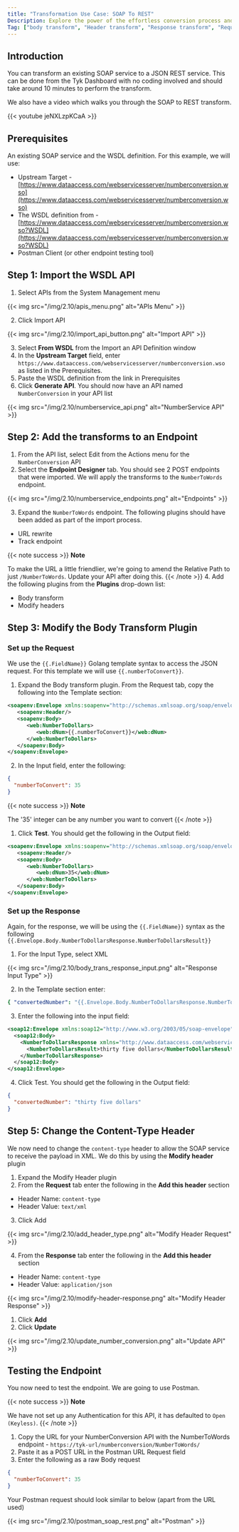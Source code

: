```yaml
---
title: "Transformation Use Case: SOAP To REST"
Description: Explore the power of the effortless conversion process and data mapping of SOAP to REST payload with Tyk API Gateway"
Tag: ["body transform", "Header transform", "Response transform", "Request transform", "SOAP"]
---
```


## Introduction

You can transform an existing SOAP service to a JSON REST service. This can be done from the Tyk Dashboard with no coding involved and should take around 10 minutes to perform the transform.

We also have a video which walks you through the SOAP to REST transform.

{{< youtube jeNXLzpKCaA >}}

## Prerequisites

An existing SOAP service and the WSDL definition. For this example, we will use:

- Upstream Target - [https://www.dataaccess.com/webservicesserver/numberconversion.wso](https://www.dataaccess.com/webservicesserver/numberconversion.wso)
- The WSDL definition from - [https://www.dataaccess.com/webservicesserver/numberconversion.wso?WSDL](https://www.dataaccess.com/webservicesserver/numberconversion.wso?WSDL)
- Postman Client (or other endpoint testing tool)

## Step 1: Import the WSDL API

1. Select APIs from the System Management menu

{{< img src="/img/2.10/apis_menu.png" alt="APIs Menu" >}}

2. Click Import API

{{< img src="/img/2.10/import_api_button.png" alt="Import API" >}}

3. Select **From WSDL** from the Import an API Definition window
4. In the **Upstream Target** field, enter `https://www.dataaccess.com/webservicesserver/numberconversion.wso` as listed in the Prerequisites.
5. Paste the WSDL definition from the link in Prerequisites
6. Click **Generate API**. You should now have an API named `NumberConversion` in your API list

{{< img src="/img/2.10/numberservice_api.png" alt="NumberService API" >}}

## Step 2: Add the transforms to an Endpoint

1. From the API list, select Edit from the Actions menu for the `NumberConversion` API
2. Select the **Endpoint Designer** tab. You should see 2 POST endpoints that were imported. We will apply the transforms to the `NumberToWords` endpoint.

{{< img src="/img/2.10/numberservice_endpoints.png" alt="Endpoints" >}}

3. Expand the `NumberToWords` endpoint. The following plugins should have been added as part of the import process.

- URL rewrite
- Track endpoint

{{< note success >}}
**Note**

To make the URL a little friendlier, we're going to amend the Relative Path to just `/NumberToWords`. Update your API after doing this.
{{< /note >}} 4. Add the following plugins from the **Plugins** drop-down list:

- Body transform
- Modify headers

## Step 3: Modify the Body Transform Plugin

### Set up the Request

We use the `{{.FieldName}}` Golang template syntax to access the JSON request. For this template we will use `{{.numberToConvert}}`.

1. Expand the Body transform plugin. From the Request tab, copy the following into the Template section:

```xml
<soapenv:Envelope xmlns:soapenv="http://schemas.xmlsoap.org/soap/envelope/" xmlns:web="http://www.dataaccess.com/webservicesserver/">
   <soapenv:Header/>
   <soapenv:Body>
      <web:NumberToDollars>
         <web:dNum>{{.numberToConvert}}</web:dNum>
      </web:NumberToDollars>
   </soapenv:Body>
</soapenv:Envelope>
```

2. In the Input field, enter the following:

```json
{
  "numberToConvert": 35
}
```

{{< note success >}}
**Note**

The '35' integer can be any number you want to convert
{{< /note >}}

1. Click **Test**. You should get the following in the Output field:

```xml
<soapenv:Envelope xmlns:soapenv="http://schemas.xmlsoap.org/soap/envelope/" xmlns:web="http://www.dataaccess.com/webservicesserver/">
   <soapenv:Header/>
   <soapenv:Body>
      <web:NumberToDollars>
         <web:dNum>35</web:dNum>
      </web:NumberToDollars>
   </soapenv:Body>
</soapenv:Envelope>
```

### Set up the Response

Again, for the response, we will be using the `{{.FieldName}}` syntax as the following `{{.Envelope.Body.NumberToDollarsResponse.NumberToDollarsResult}}`

1. For the Input Type, select XML

{{< img src="/img/2.10/body_trans_response_input.png" alt="Response Input Type" >}}

2. In the Template section enter:

```yaml
{ "convertedNumber": "{{.Envelope.Body.NumberToDollarsResponse.NumberToDollarsResult}}" }
```

3. Enter the following into the input field:

```xml
<soap12:Envelope xmlns:soap12="http://www.w3.org/2003/05/soap-envelope">
  <soap12:Body>
    <NumberToDollarsResponse xmlns="http://www.dataaccess.com/webservicesserver/">
      <NumberToDollarsResult>thirty five dollars</NumberToDollarsResult>
    </NumberToDollarsResponse>
  </soap12:Body>
</soap12:Envelope>
```

4. Click Test. You should get the following in the Output field:

```json
{
  "convertedNumber": "thirty five dollars"
}
```

## Step 5: Change the Content-Type Header

We now need to change the `content-type` header to allow the SOAP service to receive the payload in XML. We do this by using the **Modify header** plugin

1. Expand the Modify Header plugin
2. From the **Request** tab enter the following in the **Add this header** section

- Header Name: `content-type`
- Header Value: `text/xml`

3. Click Add

{{< img src="/img/2.10/add_header_type.png" alt="Modify Header Request" >}}

4. From the **Response** tab enter the following in the **Add this header** section

- Header Name: `content-type`
- Header Value: `application/json`

{{< img src="/img/2.10/modify-header-response.png" alt="Modify Header Response" >}}

1. Click **Add**
2. Click **Update**

{{< img src="/img/2.10/update_number_conversion.png" alt="Update API" >}}

## Testing the Endpoint

You now need to test the endpoint. We are going to use Postman.

{{< note success >}}
**Note**

We have not set up any Authentication for this API, it has defaulted to `Open (Keyless)`.
{{< /note >}}

1. Copy the URL for your NumberConversion API with the NumberToWords endpoint - `https://tyk-url/numberconversion/NumberToWords/`
2. Paste it as a POST URL in the Postman URL Request field
3. Enter the following as a raw Body request

```json
{
  "numberToConvert": 35
}
```

Your Postman request should look similar to below (apart from the URL used)

{{< img src="/img/2.10/postman_soap_rest.png" alt="Postman" >}}
